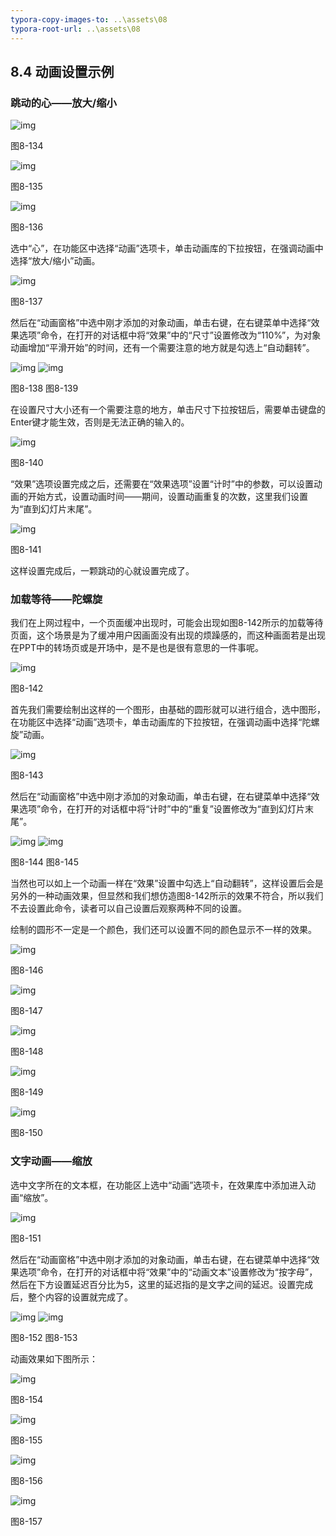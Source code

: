 ```yaml
---
typora-copy-images-to: ..\assets\08
typora-root-url: ..\assets\08
---
```


## **8.4**  **动画设置示例**

### **跳动的心——放大/缩小**

![img](/../../第八章活灵活现.files/image138.jpg)

图8-134

![img](/../../第八章活灵活现.files/image139.jpg)

图8-135

![img](/../../第八章活灵活现.files/image140.jpg)

图8-136

选中“心”，在功能区中选择“动画”选项卡，单击动画库的下拉按钮，在强调动画中选择“放大/缩小”动画。

![img](/../../第八章活灵活现.files/image141.jpg)

图8-137

然后在“动画窗格”中选中刚才添加的对象动画，单击右键，在右键菜单中选择“效果选项”命令，在打开的对话框中将“效果”中的“尺寸”设置修改为“110%”，为对象动画增加“平滑开始”的时间，还有一个需要注意的地方就是勾选上“自动翻转”。

![img](/../../第八章活灵活现.files/image142.jpg)        ![img](/../../第八章活灵活现.files/image143.jpg)

图8-138                            图8-139    

在设置尺寸大小还有一个需要注意的地方，单击尺寸下拉按钮后，需要单击键盘的Enter键才能生效，否则是无法正确的输入的。

![img](/../../第八章活灵活现.files/image144.jpg) 

图8-140        

“效果”选项设置完成之后，还需要在“效果选项”设置“计时”中的参数，可以设置动画的开始方式，设置动画时间——期间，设置动画重复的次数，这里我们设置为“直到幻灯片末尾”。

![img](/../../第八章活灵活现.files/image145.jpg)

图8-141

这样设置完成后，一颗跳动的心就设置完成了。

### **加载等待**——陀螺旋

我们在上网过程中，一个页面缓冲出现时，可能会出现如图8-142所示的加载等待页面，这个场景是为了缓冲用户因画面没有出现的烦躁感的，而这种画面若是出现在PPT中的转场页或是开场中，是不是也是很有意思的一件事呢。

![img](/../../第八章活灵活现.files/image146.jpg)

图8-142

首先我们需要绘制出这样的一个图形，由基础的圆形就可以进行组合，选中图形，在功能区中选择“动画”选项卡，单击动画库的下拉按钮，在强调动画中选择“陀螺旋”动画。

![img](/../../第八章活灵活现.files/image147.jpg)

图8-143

然后在“动画窗格”中选中刚才添加的对象动画，单击右键，在右键菜单中选择“效果选项”命令，在打开的对话框中将“计时”中的“重复”设置修改为“直到幻灯片末尾”。

![img](/../../第八章活灵活现.files/image148.jpg)   ![img](/../../第八章活灵活现.files/image149.jpg)

图8-144                        图8-145

当然也可以如上一个动画一样在“效果”设置中勾选上“自动翻转”，这样设置后会是另外的一种动画效果，但显然和我们想仿造图8-142所示的效果不符合，所以我们不去设置此命令，读者可以自己设置后观察两种不同的设置。

绘制的圆形不一定是一个颜色，我们还可以设置不同的颜色显示不一样的效果。

![img](/../../第八章活灵活现.files/image150.jpg)

图8-146

![img](/../../第八章活灵活现.files/image151.jpg)

图8-147

![img](/../../第八章活灵活现.files/image152.jpg)

图8-148

![img](/../../第八章活灵活现.files/image153.jpg)

图8-149

![img](/../../第八章活灵活现.files/image154.jpg)

图8-150

### **文字动画——缩放**

选中文字所在的文本框，在功能区上选中“动画”选项卡，在效果库中添加进入动画“缩放”。

![img](/../../第八章活灵活现.files/image155.jpg)

图8-151

然后在“动画窗格”中选中刚才添加的对象动画，单击右键，在右键菜单中选择“效果选项”命令，在打开的对话框中将“效果”中的“动画文本”设置修改为“按字母”，然后在下方设置延迟百分比为5，这里的延迟指的是文字之间的延迟。设置完成后，整个内容的设置就完成了。

![img](/../../第八章活灵活现.files/image156.jpg)     ![img](/../../第八章活灵活现.files/image157.jpg)

图8-152                                   图8-153        

动画效果如下图所示：

![img](/../../第八章活灵活现.files/image158.jpg)

图8-154

![img](/../../第八章活灵活现.files/image159.jpg)

图8-155

![img](/../../第八章活灵活现.files/image160.jpg)

图8-156

![img](/../../第八章活灵活现.files/image161.jpg)

图8-157